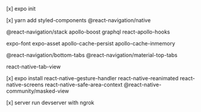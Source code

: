 [x] expo init

[x] yarn add styled-components @react-navigation/native

@react-navigation/stack apollo-boost graphql react-apollo-hooks

expo-font expo-asset apollo-cache-persist apollo-cache-inmemory

@react-navigation/bottom-tabs @react-navigation/material-top-tabs

react-native-tab-view

[x] expo install react-native-gesture-handler react-native-reanimated react-native-screens react-native-safe-area-context @react-native-community/masked-view

[x] server run devserver with ngrok
